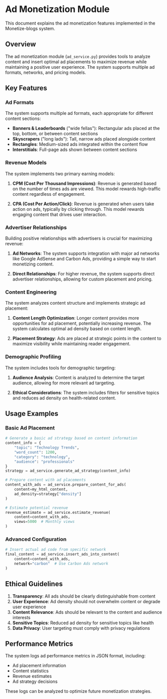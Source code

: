 # Ad Monetization Module

This document explains the ad monetization features implemented in the Monetize-blogs system.

## Overview

The ad monetization module (`ad_service.py`) provides tools to analyze content and insert optimal ad placements to maximize revenue while maintaining a positive user experience. The system supports multiple ad formats, networks, and pricing models.

## Key Features

### Ad Formats

The system supports multiple ad formats, each appropriate for different content sections:

- **Banners & Leaderboards** ("wide fellas"): Rectangular ads placed at the top, bottom, or between content sections
- **Skyscrapers** ("long lads"): Tall, narrow ads placed alongside content
- **Rectangles**: Medium-sized ads integrated within the content flow
- **Interstitials**: Full-page ads shown between content sections

### Revenue Models

The system implements two primary earning models:

1. **CPM (Cost Per Thousand Impressions)**: Revenue is generated based on the number of times ads are viewed. This model rewards high-traffic content regardless of engagement.

2. **CPA (Cost Per Action/Click)**: Revenue is generated when users take action on ads, typically by clicking through. This model rewards engaging content that drives user interaction.

### Advertiser Relationships

Building positive relationships with advertisers is crucial for maximizing revenue:

1. **Ad Networks**: The system supports integration with major ad networks like Google AdSense and Carbon Ads, providing a simple way to start monetizing content.

2. **Direct Relationships**: For higher revenue, the system supports direct advertiser relationships, allowing for custom placement and pricing.

### Content Engineering

The system analyzes content structure and implements strategic ad placement:

1. **Content Length Optimization**: Longer content provides more opportunities for ad placement, potentially increasing revenue. The system calculates optimal ad density based on content length.

2. **Placement Strategy**: Ads are placed at strategic points in the content to maximize visibility while maintaining reader engagement.

### Demographic Profiling

The system includes tools for demographic targeting:

1. **Audience Analysis**: Content is analyzed to determine the target audience, allowing for more relevant ad targeting.

2. **Ethical Considerations**: The system includes filters for sensitive topics and reduces ad density on health-related content.

## Usage Examples

### Basic Ad Placement

```python
# Generate a basic ad strategy based on content information
content_info = {
    "topic": "Technology Trends",
    "word_count": 1200,
    "category": "technology",
    "audience": "professionals"
}
strategy = ad_service.generate_ad_strategy(content_info)

# Prepare content with ad placements
content_with_ads = ad_service.prepare_content_for_ads(
    content=my_html_content,
    ad_density=strategy["density"]
)

# Estimate potential revenue
revenue_estimate = ad_service.estimate_revenue(
    content=content_with_ads,
    views=5000  # Monthly views
)
```

### Advanced Configuration

```python
# Insert actual ad code from specific network
final_content = ad_service.insert_ads_into_content(
    content=content_with_ads,
    network="carbon"  # Use Carbon Ads network
)
```

## Ethical Guidelines

1. **Transparency**: All ads should be clearly distinguishable from content
2. **User Experience**: Ad density should not overwhelm content or degrade user experience
3. **Content Relevance**: Ads should be relevant to the content and audience interests
4. **Sensitive Topics**: Reduced ad density for sensitive topics like health
5. **Data Privacy**: User targeting must comply with privacy regulations

## Performance Metrics

The system logs ad performance metrics in JSON format, including:

- Ad placement information
- Content statistics
- Revenue estimates
- Ad strategy decisions

These logs can be analyzed to optimize future monetization strategies.
